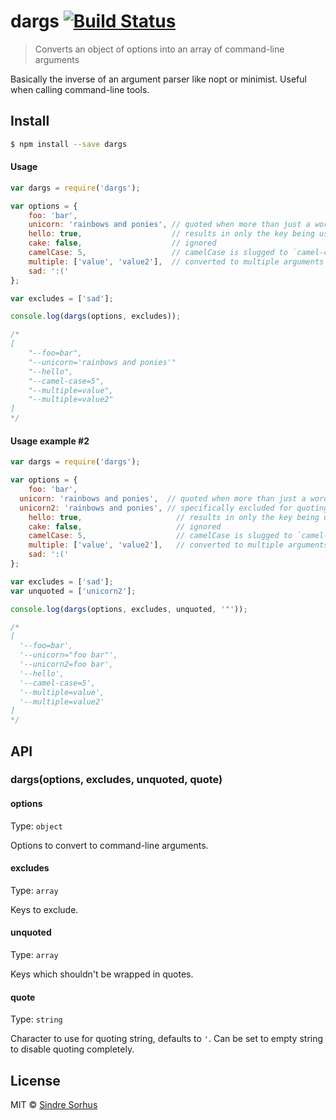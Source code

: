 # dargs [![Build Status](https://travis-ci.org/sindresorhus/dargs.svg?branch=master)](https://travis-ci.org/sindresorhus/dargs)

> Converts an object of options into an array of command-line arguments

Basically the inverse of an argument parser like nopt or minimist. Useful when calling command-line tools.


## Install

```sh
$ npm install --save dargs
```


#### Usage

```js
var dargs = require('dargs');

var options = {
	foo: 'bar',
	unicorn: 'rainbows and ponies', // quoted when more than just a word
	hello: true,                    // results in only the key being used
	cake: false,                    // ignored
	camelCase: 5,                   // camelCase is slugged to `camel-case`
	multiple: ['value', 'value2'],  // converted to multiple arguments
	sad: ':('
};

var excludes = ['sad'];

console.log(dargs(options, excludes));

/*
[
	"--foo=bar",
	"--unicorn='rainbows and ponies'"
	"--hello",
	"--camel-case=5",
	"--multiple=value",
	"--multiple=value2"
]
*/
```

#### Usage example #2
```js
var dargs = require('dargs');

var options = {
	foo: 'bar',
  unicorn: 'rainbows and ponies',  // quoted when more than just a word
  unicorn2: 'rainbows and ponies', // specifically excluded for quoting in this example
	hello: true,                     // results in only the key being used
	cake: false,                     // ignored
	camelCase: 5,                    // camelCase is slugged to `camel-case`
	multiple: ['value', 'value2'],   // converted to multiple arguments
	sad: ':('
};

var excludes = ['sad'];
var unquoted = ['unicorn2'];

console.log(dargs(options, excludes, unquoted, '"'));

/*
[
  '--foo=bar',
  '--unicorn="foo bar"',
  '--unicorn2=foo bar',
  '--hello',
  '--camel-case=5',
  '--multiple=value',
  '--multiple=value2' 
]
*/
```

## API

### dargs(options, excludes, unquoted, quote)

#### options

Type: `object`

Options to convert to command-line arguments.

#### excludes

Type: `array`

Keys to exclude.

#### unquoted

Type: `array`

Keys which shouldn't be wrapped in quotes.

#### quote

Type: `string`

Character to use for quoting string, defaults to `'`. Can be set to empty string to disable quoting completely.


## License

MIT © [Sindre Sorhus](http://sindresorhus.com)
